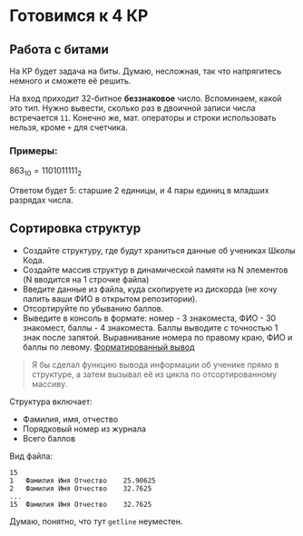 # Готовимся к 4 КР

## Работа с битами
На КР будет задача на биты. Думаю, несложная, так что напрягитесь немного и сможете её решить.

На вход приходит 32-битное **беззнаковое** число. Вспоминаем, какой это тип.
Нужно вывести, сколько раз в двоичной записи числа встречается `11`. Конечно же, мат. операторы и строки использовать нельзя, кроме `+` для счетчика.

### Примеры:

$863_{10} = 11 0101 1111_2$

Ответом будет 5: старшие 2 единицы, и 4 пары единиц в младших разрядах числа.

## Cортировка структур

- Создайте структуру, где будут храниться данные об учениках Школы Кода. 
- Создайте массив структур в динамической памяти на N элементов (N вводится на 1 строчке файла)
- Введите данные из файла, куда скопируете из дискорда (не хочу палить ваши ФИО в открытом репозитории). 
- Отсортируйте по убыванию баллов.
- Выведите в консоль в формате: номер - 3 знакоместа, ФИО - 30 знакомест, баллы - 4 знакоместа. Баллы выводите с точностью 1 знак после запятой. Выравнивание номера по правому краю, ФИО и баллы по левому. [Форматированный вывод](https://github.com/tastydata0/cs2223/tree/main/%D0%A4%D0%BE%D1%80%D0%BC%D0%B0%D1%82%D0%B8%D1%80%D0%BE%D0%B2%D0%B0%D0%BD%D0%BD%D1%8B%D0%B9%20%D0%B2%D1%8B%D0%B2%D0%BE%D0%B4)

> Я бы сделал функцию вывода информации об ученике прямо в структуре, а затем вызывал её из цикла по отсортированному массиву.

Структура включает:
- Фамилия, имя, отчество
- Порядковый номер из журнала
- Всего баллов

Вид файла:
```brainfuck
15
1	Фамилия Имя Отчество	25.90625
2	Фамилия Имя Отчество	32.7625
...
15	Фамилия Имя Отчество	32.7625
```

Думаю, понятно, что тут `getline` неуместен.

